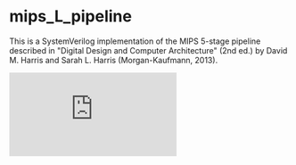 # mips_L_pipeline

This is a SystemVerilog implementation of the MIPS 5-stage pipeline described in 
"Digital Design and Computer Architecture" (2nd ed.) by David M. Harris and Sarah L. Harris (Morgan-Kaufmann, 2013).

![Schematic](https://github.com/jnestor/mips_L_pipeline/blob/master/doc/mips_pipeline_complete_jump.pdf)
